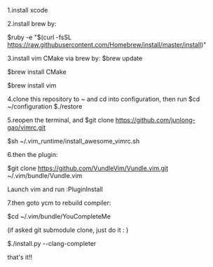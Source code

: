 1.install xcode

2.install brew by:

  $ruby -e "$(curl -fsSL https://raw.githubusercontent.com/Homebrew/install/master/install)"

3.install vim CMake via brew by:
  $brew update

  $brew install CMake

  $brew install vim

4.clone this repository to ~ and cd into configuration, then run 
  $cd ~/configuration
  $./restore

5.reopen the terminal, and 
  $git clone https://github.com/junlong-gao/vimrc.git

  $sh ~/.vim_runtime/install_awesome_vimrc.sh

6.then the plugin:

  $git clone https://github.com/VundleVim/Vundle.vim.git ~/.vim/bundle/Vundle.vim

Launch vim and run :PluginInstall

7.then goto ycm to rebuild compiler:

  $cd ~/.vim/bundle/YouCompleteMe

(if asked git submodule clone, just do it : )

  $./install.py --clang-completer


that's it!!

